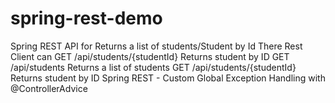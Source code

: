 # spring-rest-demo
Spring REST API for Returns a list of students/Student by Id
There Rest Client can 
GET     /api/students/{studentId}       Returns student by ID
GET     /api/students       Returns a list of students
GET     /api/students/{studentId}       Returns student by ID
Spring REST - Custom Global Exception Handling with @ControllerAdvice
